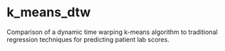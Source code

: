 # k_means_dtw
Comparison of a dynamic time warping k-means algorithm to traditional regression techniques for predicting patient lab scores.
